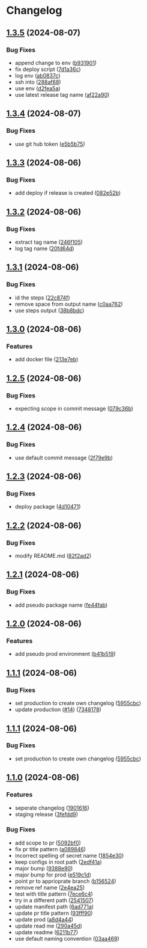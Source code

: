 # Changelog

## [1.3.5](https://github.com/SapeleD3/test_release_please/compare/staging-v1.3.4...staging-v1.3.5) (2024-08-07)


### Bug Fixes

* append change to env ([b931901](https://github.com/SapeleD3/test_release_please/commit/b9319016f4c82a99adc6df748015a8f8fa046d18))
* fix deploy script ([7d1a36c](https://github.com/SapeleD3/test_release_please/commit/7d1a36cc574b37a0327d1281765b3b2fa50e7fd6))
* log env ([ab0837c](https://github.com/SapeleD3/test_release_please/commit/ab0837c38e21257131ccdb1f625d62dcdfa27f0b))
* ssh into ([288af68](https://github.com/SapeleD3/test_release_please/commit/288af681cfc049086585a9e7cd3f1be0d0c380f4))
* use env ([d2fea5a](https://github.com/SapeleD3/test_release_please/commit/d2fea5ac70ba2b59d272f92b59c443b7ff061ac3))
* use latest release tag name ([af22a90](https://github.com/SapeleD3/test_release_please/commit/af22a905d3219cc71697455b8ff775842420cd00))

## [1.3.4](https://github.com/SapeleD3/test_release_please/compare/staging-v1.3.3...staging-v1.3.4) (2024-08-07)


### Bug Fixes

* use git hub token ([e5b5b75](https://github.com/SapeleD3/test_release_please/commit/e5b5b7559500a1ab939d0bf14d1642844d7bd80b))

## [1.3.3](https://github.com/SapeleD3/test_release_please/compare/staging-v1.3.2...staging-v1.3.3) (2024-08-06)


### Bug Fixes

* add deploy if release is created ([082e52b](https://github.com/SapeleD3/test_release_please/commit/082e52b097c81ce1fda55b67d51c8bb9acdab73b))

## [1.3.2](https://github.com/SapeleD3/test_release_please/compare/staging-v1.3.1...staging-v1.3.2) (2024-08-06)


### Bug Fixes

* extract tag name ([246f105](https://github.com/SapeleD3/test_release_please/commit/246f105137f7164959c5e6ad52b92a0954c1db9c))
* log tag name ([20fd64d](https://github.com/SapeleD3/test_release_please/commit/20fd64d52724664445f455814cc2543dd9999bdb))

## [1.3.1](https://github.com/SapeleD3/test_release_please/compare/staging-v1.3.0...staging-v1.3.1) (2024-08-06)


### Bug Fixes

* id the steps ([22c874f](https://github.com/SapeleD3/test_release_please/commit/22c874f96510509a670e3fb5265370882530829a))
* remove space from output name ([c0aa762](https://github.com/SapeleD3/test_release_please/commit/c0aa7627281019f31d16f0d935122342248d620a))
* use steps output ([38b8bdc](https://github.com/SapeleD3/test_release_please/commit/38b8bdc4e42bfadc1b78461abd323351d8cee3e9))

## [1.3.0](https://github.com/SapeleD3/test_release_please/compare/staging-v1.2.5...staging-v1.3.0) (2024-08-06)


### Features

* add docker file ([213e7eb](https://github.com/SapeleD3/test_release_please/commit/213e7ebb92b2f63cc48f4c696b0305f647f26c50))

## [1.2.5](https://github.com/SapeleD3/test_release_please/compare/staging-v1.2.4...staging-v1.2.5) (2024-08-06)


### Bug Fixes

* expecting scope in commit message ([079c36b](https://github.com/SapeleD3/test_release_please/commit/079c36b27953f33aac2794c5a20ea6999b9b7d73))

## [1.2.4](https://github.com/SapeleD3/test_release_please/compare/staging-v1.2.3...staging-v1.2.4) (2024-08-06)


### Bug Fixes

* use default commit message ([2f79e9b](https://github.com/SapeleD3/test_release_please/commit/2f79e9bef5d7f3c0f76f9203524b19aaa5fd0a0b))

## [1.2.3](https://github.com/SapeleD3/test_release_please/compare/staging-v1.2.2...staging-v1.2.3) (2024-08-06)


### Bug Fixes

* deploy package ([4d10471](https://github.com/SapeleD3/test_release_please/commit/4d1047182b00f04b57c6da2a55686ede203c73b2))

## [1.2.2](https://github.com/SapeleD3/test_release_please/compare/staging-v1.2.1...staging-v1.2.2) (2024-08-06)


### Bug Fixes

* modify README.md ([82f2ad2](https://github.com/SapeleD3/test_release_please/commit/82f2ad206097555386c46d83932541f5672f24c6))

## [1.2.1](https://github.com/SapeleD3/test_release_please/compare/staging-v1.2.0...staging-v1.2.1) (2024-08-06)


### Bug Fixes

* add pseudo package name ([fe44fab](https://github.com/SapeleD3/test_release_please/commit/fe44fab7c854ae79890ad1e43df9d65d3f9149e0))

## [1.2.0](https://github.com/SapeleD3/test_release_please/compare/staging-v1.1.1...staging-v1.2.0) (2024-08-06)


### Features

* add pseudo prod environment ([b41b519](https://github.com/SapeleD3/test_release_please/commit/b41b5197dbab43bf66359b04182f550e5cb5847b))

## [1.1.1](https://github.com/SapeleD3/test_release_please/compare/staging-v1.1.0...staging-v1.1.1) (2024-08-06)


### Bug Fixes

* set production to create own changelog ([5955cbc](https://github.com/SapeleD3/test_release_please/commit/5955cbcd5cd9148862a1ea8a248a783d09d69b07))
* update production ([#14](https://github.com/SapeleD3/test_release_please/issues/14)) ([7348178](https://github.com/SapeleD3/test_release_please/commit/734817836b7f623e2a4d9288503ccc7ea2f066a7))

## [1.1.1](https://github.com/SapeleD3/test_release_please/compare/staging-v1.1.0...staging-v1.1.1) (2024-08-06)


### Bug Fixes

* set production to create own changelog ([5955cbc](https://github.com/SapeleD3/test_release_please/commit/5955cbcd5cd9148862a1ea8a248a783d09d69b07))

## [1.1.0](https://github.com/SapeleD3/test_release_please/compare/staging-v1.0.0...staging-v1.1.0) (2024-08-06)


### Features

* seperate changelog ([1901616](https://github.com/SapeleD3/test_release_please/commit/19016167ec808b370d546f97a751db6b11462585))
* staging release ([3fefdd9](https://github.com/SapeleD3/test_release_please/commit/3fefdd9127f538758730bee7f752519f6abad4ff))


### Bug Fixes

* add scope to pr ([5092bf0](https://github.com/SapeleD3/test_release_please/commit/5092bf086a237c162c6cafd3f7f556f7ddd4807c))
* fix pr title pattern ([a089846](https://github.com/SapeleD3/test_release_please/commit/a089846dbb25cc2f45998f0baa83fdd7d1bc2a31))
* incorrect spelling of secret name ([1854e30](https://github.com/SapeleD3/test_release_please/commit/1854e307f8c8bbb5f3a94568358b1aef99e110ef))
* keep configs in root path ([2edf41a](https://github.com/SapeleD3/test_release_please/commit/2edf41aeec6c9afdd236d71eb03c3de399297653))
* major bump ([9388e90](https://github.com/SapeleD3/test_release_please/commit/9388e90fe54e7d261bd4d291ae89d927b4f426d5))
* major bump for prod ([e519c1d](https://github.com/SapeleD3/test_release_please/commit/e519c1dd1bde455b1269ce8784e386736747a400))
* point pr to apprioprate branch ([b156524](https://github.com/SapeleD3/test_release_please/commit/b15652424f8e9abc2b9a231e6ac8a5d9fac69211))
* remove ref name ([2e4ea25](https://github.com/SapeleD3/test_release_please/commit/2e4ea2501b5a137ea4cf58b1cddb3f7dffba286a))
* test with title pattern ([7ece6c4](https://github.com/SapeleD3/test_release_please/commit/7ece6c424ed7659aaac94baf7ed6bfec7de94a90))
* try in a different path ([2541507](https://github.com/SapeleD3/test_release_please/commit/2541507810ca4e031232628bf9a3e79c1c44ebb8))
* update manifest path ([6ad771a](https://github.com/SapeleD3/test_release_please/commit/6ad771a90ed9fb1c6c635d346e5b916d931974e9))
* update pr title pattern ([93fff90](https://github.com/SapeleD3/test_release_please/commit/93fff903e7c736aa96fd6ed722cf19a11f1a624e))
* update prod ([a8d4a44](https://github.com/SapeleD3/test_release_please/commit/a8d4a44f18eda7b7555fca2a2babb424a9362c16))
* update read me ([290a45d](https://github.com/SapeleD3/test_release_please/commit/290a45d590ad5bc08f5d1f29137293d92dac675f))
* update readme ([6211b77](https://github.com/SapeleD3/test_release_please/commit/6211b7740d8d7ac6f0bb6cf9a58cef1a9e2cfc8b))
* use default naming convention ([03aa469](https://github.com/SapeleD3/test_release_please/commit/03aa469edb6f018cccc4da0657596d388629f0ee))
